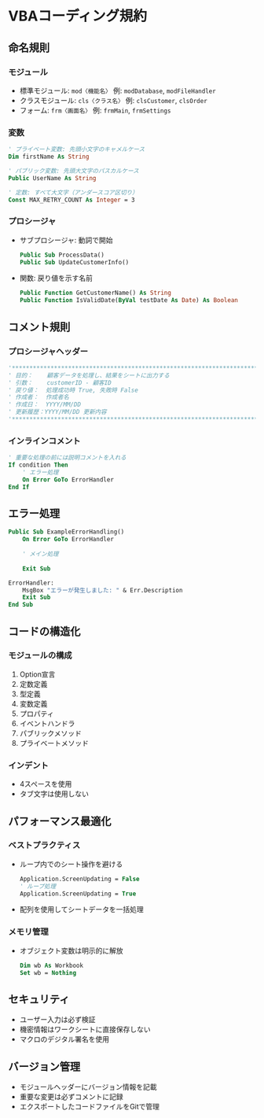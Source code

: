 # VBAコーディング規約

## 命名規則

### モジュール
- 標準モジュール: `mod〈機能名〉`
  例: `modDatabase`, `modFileHandler`
- クラスモジュール: `cls〈クラス名〉`
  例: `clsCustomer`, `clsOrder`
- フォーム: `frm〈画面名〉`
  例: `frmMain`, `frmSettings`

### 変数
```vb
' プライベート変数: 先頭小文字のキャメルケース
Dim firstName As String

' パブリック変数: 先頭大文字のパスカルケース
Public UserName As String

' 定数: すべて大文字（アンダースコア区切り）
Const MAX_RETRY_COUNT As Integer = 3
```

### プロシージャ
- サブプロシージャ: 動詞で開始
  ```vb
  Public Sub ProcessData()
  Public Sub UpdateCustomerInfo()
  ```
- 関数: 戻り値を示す名前
  ```vb
  Public Function GetCustomerName() As String
  Public Function IsValidDate(ByVal testDate As Date) As Boolean
  ```

## コメント規則

### プロシージャヘッダー
```vb
'*******************************************************************************
' 目的：    顧客データを処理し、結果をシートに出力する
' 引数：    customerID - 顧客ID
' 戻り値：  処理成功時 True, 失敗時 False
' 作成者：  作成者名
' 作成日：  YYYY/MM/DD
' 更新履歴：YYYY/MM/DD 更新内容
'*******************************************************************************
```

### インラインコメント
```vb
' 重要な処理の前には説明コメントを入れる
If condition Then
    ' エラー処理
    On Error GoTo ErrorHandler
End If
```

## エラー処理

```vb
Public Sub ExampleErrorHandling()
    On Error GoTo ErrorHandler
    
    ' メイン処理
    
    Exit Sub

ErrorHandler:
    MsgBox "エラーが発生しました: " & Err.Description
    Exit Sub
End Sub
```

## コードの構造化

### モジュールの構成
1. Option宣言
2. 定数定義
3. 型定義
4. 変数定義
5. プロパティ
6. イベントハンドラ
7. パブリックメソッド
8. プライベートメソッド

### インデント
- 4スペースを使用
- タブ文字は使用しない

## パフォーマンス最適化

### ベストプラクティス
- ループ内でのシート操作を避ける
  ```vb
  Application.ScreenUpdating = False
  ' ループ処理
  Application.ScreenUpdating = True
  ```
- 配列を使用してシートデータを一括処理

### メモリ管理
- オブジェクト変数は明示的に解放
  ```vb
  Dim wb As Workbook
  Set wb = Nothing
  ```

## セキュリティ

- ユーザー入力は必ず検証
- 機密情報はワークシートに直接保存しない
- マクロのデジタル署名を使用

## バージョン管理

- モジュールヘッダーにバージョン情報を記載
- 重要な変更は必ずコメントに記録
- エクスポートしたコードファイルをGitで管理
